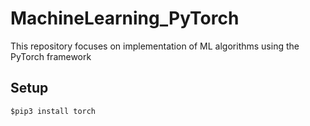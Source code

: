 # MachineLearning_PyTorch
This repository focuses on implementation of ML algorithms using the PyTorch framework


## Setup
```
$pip3 install torch
```

